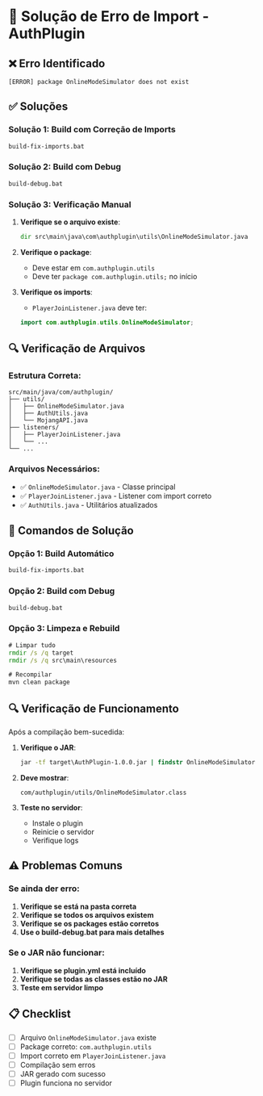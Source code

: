 # 🔧 Solução de Erro de Import - AuthPlugin

## ❌ Erro Identificado

```
[ERROR] package OnlineModeSimulator does not exist
```

## ✅ Soluções

### Solução 1: Build com Correção de Imports
```cmd
build-fix-imports.bat
```

### Solução 2: Build com Debug
```cmd
build-debug.bat
```

### Solução 3: Verificação Manual

1. **Verifique se o arquivo existe**:
   ```cmd
   dir src\main\java\com\authplugin\utils\OnlineModeSimulator.java
   ```

2. **Verifique o package**:
   - Deve estar em `com.authplugin.utils`
   - Deve ter `package com.authplugin.utils;` no início

3. **Verifique os imports**:
   - `PlayerJoinListener.java` deve ter:
   ```java
   import com.authplugin.utils.OnlineModeSimulator;
   ```

## 🔍 Verificação de Arquivos

### Estrutura Correta:
```
src/main/java/com/authplugin/
├── utils/
│   ├── OnlineModeSimulator.java
│   ├── AuthUtils.java
│   └── MojangAPI.java
├── listeners/
│   ├── PlayerJoinListener.java
│   └── ...
└── ...
```

### Arquivos Necessários:
- ✅ `OnlineModeSimulator.java` - Classe principal
- ✅ `PlayerJoinListener.java` - Listener com import correto
- ✅ `AuthUtils.java` - Utilitários atualizados

## 🚀 Comandos de Solução

### Opção 1: Build Automático
```cmd
build-fix-imports.bat
```

### Opção 2: Build com Debug
```cmd
build-debug.bat
```

### Opção 3: Limpeza e Rebuild
```cmd
# Limpar tudo
rmdir /s /q target
rmdir /s /q src\main\resources

# Recompilar
mvn clean package
```

## 🔍 Verificação de Funcionamento

Após a compilação bem-sucedida:

1. **Verifique o JAR**:
   ```cmd
   jar -tf target\AuthPlugin-1.0.0.jar | findstr OnlineModeSimulator
   ```

2. **Deve mostrar**:
   ```
   com/authplugin/utils/OnlineModeSimulator.class
   ```

3. **Teste no servidor**:
   - Instale o plugin
   - Reinicie o servidor
   - Verifique logs

## ⚠️ Problemas Comuns

### Se ainda der erro:
1. **Verifique se está na pasta correta**
2. **Verifique se todos os arquivos existem**
3. **Verifique se os packages estão corretos**
4. **Use o build-debug.bat para mais detalhes**

### Se o JAR não funcionar:
1. **Verifique se plugin.yml está incluído**
2. **Verifique se todas as classes estão no JAR**
3. **Teste em servidor limpo**

## 📋 Checklist

- [ ] Arquivo `OnlineModeSimulator.java` existe
- [ ] Package correto: `com.authplugin.utils`
- [ ] Import correto em `PlayerJoinListener.java`
- [ ] Compilação sem erros
- [ ] JAR gerado com sucesso
- [ ] Plugin funciona no servidor